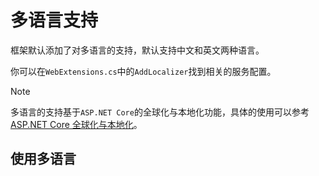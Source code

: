 # 多语言支持

框架默认添加了对多语言的支持，默认支持中文和英文两种语言。

你可以在`WebExtensions.cs`中的`AddLocalizer`找到相关的服务配置。

> [!NOTE]
> 多语言的支持基于`ASP.NET Core`的全球化与本地化功能，具体的使用可以参考[ASP.NET Core 全球化与本地化](https://docs.microsoft.com/zh-cn/aspnet/core/fundamentals/localization/?view=aspnetcore-10.0)。

## 使用多语言

